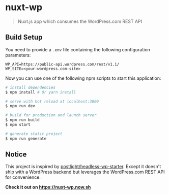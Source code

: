 # nuxt-wp

> Nuxt.js app which consumes the WordPress.com REST API

## Build Setup

You need to provide a `.env` file containing the following configuration parameters:

```
WP_API=https://public-api.wordpress.com/rest/v1.1/
WP_SITE=<your-wordpress.com-site>
```

Now you can use one of the following npm scripts to start this application:

``` bash
# install dependencies
$ npm install # Or yarn install

# serve with hot reload at localhost:3000
$ npm run dev

# build for production and launch server
$ npm run build
$ npm start

# generate static project
$ npm run generate
```

## Notice

This project is inspired by [postlight/headless-wp-starter](https://github.com/postlight/headless-wp-starter/tree/master/frontend). Except it doesn't ship with a WordPress backend but leverages the WordPress.com REST API for convenience.

**Check it out on https://nuxt-wp.now.sh**
